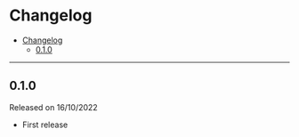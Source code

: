 # Changelog

- [Changelog](#changelog)
  - [0.1.0](#010)

---

## 0.1.0

Released on 16/10/2022

- First release
